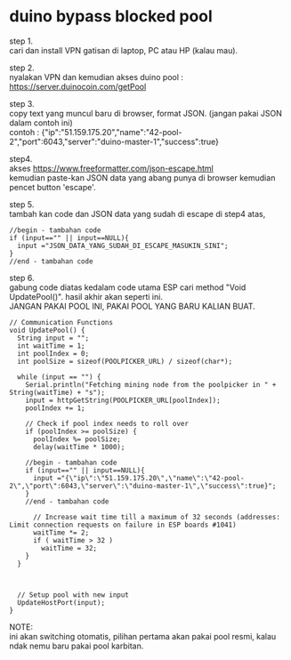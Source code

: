 # duino bypass blocked pool

step 1. <br>
cari dan install VPN gatisan di laptop, PC atau HP (kalau mau).

step 2. <br>
nyalakan VPN dan kemudian akses duino pool : https://server.duinocoin.com/getPool

step 3. <br>
copy text yang muncul baru di browser, format JSON. (jangan pakai JSON dalam contoh ini)<br>
contoh : {"ip":"51.159.175.20","name":"42-pool-2","port":6043,"server":"duino-master-1","success":true}

step4. <br>
akses https://www.freeformatter.com/json-escape.html <br> kemudian paste-kan JSON data yang abang punya di browser kemudian pencet button 'escape'.

step 5. <br>
tambah kan code dan JSON data yang sudah di escape di step4 atas, <br>

    //begin - tambahan code
    if (input=="" || input==NULL){
      input ="JSON_DATA_YANG_SUDAH_DI_ESCAPE_MASUKIN_SINI";
    }
    //end - tambahan code

step 6. <br>
gabung code diatas kedalam code utama ESP cari method "Void UpdatePool()". hasil akhir akan seperti ini. <br> JANGAN PAKAI POOL INI, PAKAI POOL YANG BARU KALIAN BUAT.


    // Communication Functions
    void UpdatePool() {
      String input = "";
      int waitTime = 1;
      int poolIndex = 0;
      int poolSize = sizeof(POOLPICKER_URL) / sizeof(char*);

      while (input == "") {
        Serial.println("Fetching mining node from the poolpicker in " + String(waitTime) + "s");
        input = httpGetString(POOLPICKER_URL[poolIndex]);
        poolIndex += 1;

        // Check if pool index needs to roll over
        if (poolIndex >= poolSize) {
          poolIndex %= poolSize;
          delay(waitTime * 1000);
        
        //begin - tambahan code
        if (input=="" || input==NULL){
          input ="{\"ip\":\"51.159.175.20\",\"name\":\"42-pool-2\",\"port\":6043,\"server\":\"duino-master-1\",\"success\":true}";
        }
        //end - tambahan code
        
          // Increase wait time till a maximum of 32 seconds (addresses: Limit connection requests on failure in ESP boards #1041)
          waitTime *= 2;
          if ( waitTime > 32 )
            waitTime = 32;
        }
      }



      // Setup pool with new input
      UpdateHostPort(input);
    }
    
    
   NOTE: <br>
   ini akan switching otomatis, pilihan pertama akan pakai pool resmi, kalau ndak nemu baru pakai pool karbitan.
